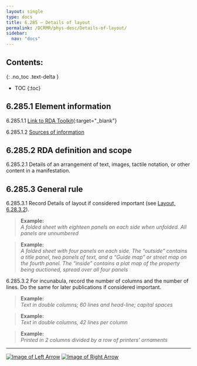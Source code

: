 ```yaml
---
layout: single
type: docs
title: 6.285 — Details of layout
permalink: /DCRMR/phys-desc/Details-of-layout/
sidebar:
  nav: "docs"
---
```


## Contents:
{: .no_toc .text-delta }

- TOC
{:toc}

## 6.285.1 Element information

<a name="6.285.1.1">6.285.1.1</a> [Link to RDA Toolkit](https://access.rdatoolkit.org/en-US_ala-57a29f2c-5500-3a18-854e-f21c88c184a2){:target="_blank"}

<a name="6.285.1.2">6.285.1.2</a> [Sources of information](/DCRMR/phys-desc/#6011-sources-of-information) 

## 6.285.2 RDA definition and scope

<a name="6.285.2.1">6.285.2.1</a> Details of an arrangement of text, images, tactile notation, or other content in a manifestation.

## 6.285.3 General rule 

<a name="6.285.3.1">6.285.3.1</a> Record Details of layout if considered important (see [Layout, 6.28.3.2](/DCRMR/phys-desc/Layout/#6.28.3.2)).

>**Example:**  
><CITE>A folded sheet with eighteen panels on each side when unfolded. All panels are unnumbered</CITE>  

>**Example:**  
><CITE>A folded sheet with four panels on each side. The “outside” contains a title panel, two panels of text, and a “Guide map” or street map on the fourth panel. The “inside” contains a plat map of the property being auctioned, spread over all four panels</CITE>

<a name="6.285.3.2">6.285.3.2</a> For incunabula, record the number of columns and the number of lines. Do the same for later publications if considered important. 

>**Example:**  
><CITE>Text in double columns; 60 lines and head-line; capital spaces</CITE>  

>**Example:**  
><CITE>Text in double columns, 42 lines per column</CITE>  

>**Example:**  
><CITE>Printed in 2 columns divided by a row of printers' ornaments</CITE>

---

[![Image of Left Arrow](https://rbms-bsc.github.io/DCRMR/assets/pictures/navigation/Arrow_Left.png "6.28 — Layout")](/DCRMR/phys-desc/Layout/) [![Image of Right Arrow](https://rbms-bsc.github.io/DCRMR/assets/pictures/navigation/Arrow_Right.png "6.29 — Bibliographic format")](/DCRMR/phys-desc/Bibliographic-format/)
